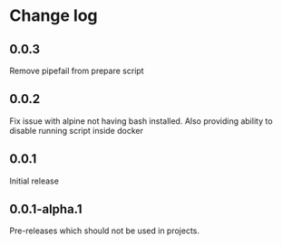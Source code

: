 # Change log

## 0.0.3

Remove pipefail from prepare script

## 0.0.2

Fix issue with alpine not having bash installed.
Also providing ability to disable running script inside docker

## 0.0.1

Initial release

## 0.0.1-alpha.1

Pre-releases which should not be used in projects.
